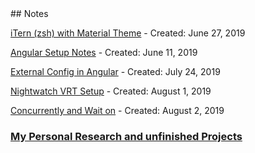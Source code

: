 <link rel="stylesheet" href="/main.css"/>
## Notes

[iTern (zsh) with Material Theme](./iterm-with-material-theme) - Created: June 27, 2019

[Angular Setup Notes](angular-setup-notes) - Created: June 11, 2019

[External Config in Angular](external-config-with-angular) - Created: July 24, 2019

[Nightwatch VRT Setup](nightwatch-vrt-setup) - Created: August 1, 2019

[Concurrently and Wait on](concurrently-and-wait-on) - Created: August 2, 2019

### [My Personal Research and unfinished Projects](../research)
